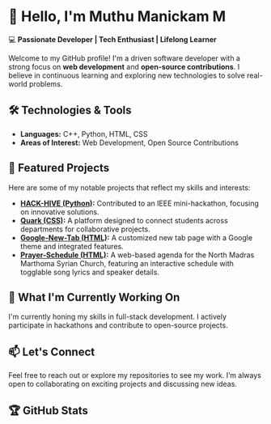 # 👋 Hello, I'm Muthu Manickam M
💻 **Passionate Developer | Tech Enthusiast | Lifelong Learner**

Welcome to my GitHub profile! I'm a driven software developer with a strong focus on **web development** and **open-source contributions**. I believe in continuous learning and exploring new technologies to solve real-world problems.

## 🛠 Technologies & Tools
- **Languages:** C++, Python, HTML, CSS
- **Areas of Interest:** Web Development, Open Source Contributions

## 🚀 Featured Projects
Here are some of my notable projects that reflect my skills and interests:

- **[HACK-HIVE (Python)](https://github.com/Manickam717/HACK-HIVE):** Contributed to an IEEE mini-hackathon, focusing on innovative solutions.
- **[Quark (CSS)](https://github.com/Manickam717/Quark):** A platform designed to connect students across departments for collaborative projects.
- **[Google-New-Tab (HTML)](https://github.com/Manickam717/Google-New-Tab):** A customized new tab page with a Google theme and integrated features.
- **[Prayer-Schedule (HTML)](https://github.com/Manickam717/Prayer-Schedule):** A web-based agenda for the North Madras Marthoma Syrian Church, featuring an interactive schedule with togglable song lyrics and speaker details.

## 🌱 What I'm Currently Working On
I'm currently honing my skills in full-stack development. I actively participate in hackathons and contribute to open-source projects.

## 📫 Let's Connect
Feel free to reach out or explore my repositories to see my work. I’m always open to collaborating on exciting projects and discussing new ideas.

## 🏆 GitHub Stats
